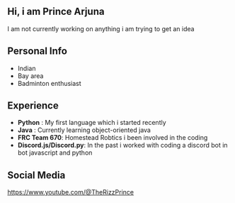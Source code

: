 ## Hi, i am Prince Arjuna


I am not currently working on anything i am trying to get an idea

## Personal Info
- Indian
- Bay area
- Badminton enthusiast

## Experience
  - **Python** : My first language which i started recently
  - **Java** : Currently learning object-oriented java
  - **FRC Team 670**: Homestead Robtics i been involved in the coding
  - **Discord.js/Discord.py**: In the past i worked with coding a discord bot in bot javascript and python

## Social Media

https://www.youtube.com/@TheRizzPrince
    
  






  
  


<!--
**Prince-Arjuna/Prince-Arjuna** is a ✨ _special_ ✨ repository because its `README.md` (this file) appears on your GitHub profile.

Here are some ideas to get you started:

- 🔭 I’m currently working on ...
- 🌱 I’m currently learning ...
- 👯 I’m looking to collaborate on ...
- 🤔 I’m looking for help with ...
- 💬 Ask me about ...
- 📫 How to reach me: ...
- 😄 Pronouns: ...
- ⚡ Fun fact: ...
-->

